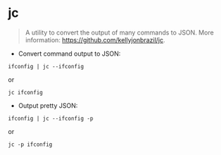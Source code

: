 # jc

> A utility to convert the output of many commands to JSON.
> More information: <https://github.com/kellyjonbrazil/jc>.

- Convert command output to JSON:

`ifconfig | jc --ifconfig`

or

`jc ifconfig`

- Output pretty JSON:

`ifconfig | jc --ifconfig -p`

or

`jc -p ifconfig`
